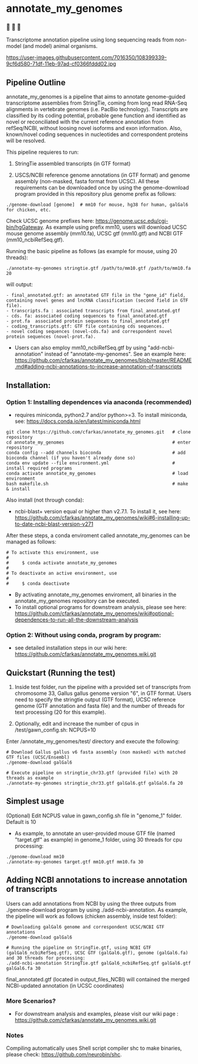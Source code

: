 # annotate_my_genomes

### :microscope: :hatching_chick: :hatched_chick: 
Transcriptome annotation pipeline using long sequencing reads from non-model (and model) animal organisms.

https://user-images.githubusercontent.com/7016350/108399339-9cf6d580-71df-11eb-97ad-cf0366fddd02.jpg


## Pipeline Outline
  annotate_my_genomes is a pipeline that aims to annotate genome-guided transcriptome assemblies from StringTie, coming from long read RNA-Seq alignments in vertebrate genomes (i.e. PacBio technology). Transcripts are classified by its coding potential, probable gene function and identified as novel or reconciliated with the current reference annotation from refSeq/NCBI, without loosing novel isoforms and exon information. Also, known/novel coding sequences in nucleotides and correspondent proteins will be resolved.  

This pipeline requieres to run:

1) StringTie assembled transcripts (in GTF format)

2) USCS/NCBI reference genome annotations (in GTF format) and genome assembly (non-masked, fasta format from UCSC). All these requirements can be downloaded once by using the genome-download program provided in this repository plus genome prefix as follows: 
```
./genome-download [genome]  # mm10 for mouse, hg38 for human, galGal6 for chicken, etc. 
```
Check UCSC genome prefixes here: https://genome.ucsc.edu/cgi-bin/hgGateway. As example using prefix mm10, users will download UCSC mouse genome assembly (mm10.fa), UCSC gtf (mm10.gtf) and NCBI GTF (mm10_ncbiRefSeq.gtf).

Running the basic pipeline as follows (as example for mouse, using 20 threads):
```
./annotate-my-genomes stringtie.gtf /path/to/mm10.gtf /path/to/mm10.fa 20
```
will output:
```
- final_annotated.gtf: an annotated GTF file in the "gene_id" field, containing novel genes and lncRNA classification (second field in GTF file). 
- transcripts.fa : associated transcripts from final_annotated.gtf 
- cds. fa: associated coding sequences to final_annotated.gtf
- prot.fa  associated protein sequences to final_annotated.gtf
- coding_transcripts.gtf: GTF file containing cds sequences.
- novel coding sequences (novel-cds.fa) and correspondent novel protein sequences (novel-prot.fa).
```
* Users can also employ mm10_ncbiRefSeq.gtf by using "add-ncbi-annotation" instead of "annotate-my-genomes". See an example here: https://github.com/cfarkas/annotate_my_genomes/blob/master/README.md#adding-ncbi-annotations-to-increase-annotation-of-transcripts  

## Installation:  

### Option 1: Installing dependences via anaconda (recommended)
- requires miniconda, python2.7 and/or python>=3. To install miniconda, see: https://docs.conda.io/en/latest/miniconda.html
```
git clone https://github.com/cfarkas/annotate_my_genomes.git   # clone repository
cd annotate_my_genomes                                         # enter repository
conda config --add channels bioconda                           # add bioconda channel (if you haven't already done so)
conda env update --file environment.yml                        # install required programs
conda activate annotate_my_genomes                             # load environment
bash makefile.sh                                               # make  & install
```
Also install (not through conda):
- ncbi-blast+ version equal or higher than v2.7.1. To install it, see here: https://github.com/cfarkas/annotate_my_genomes/wiki#6-installing-up-to-date-ncbi-blast-version-v271

After these steps, a conda enviroment called annotate_my_genomes can be managed as follows:
```
# To activate this environment, use
#
#     $ conda activate annotate_my_genomes
#
# To deactivate an active environment, use
#
#     $ conda deactivate
```
- By activating annotate_my_genomes enviroment, all binaries in the annotate_my_genomes repository can be executed.  
- To install optional programs for downstream analysis, please see here: https://github.com/cfarkas/annotate_my_genomes/wiki#optional-dependences-to-run-all-the-downstream-analysis

### Option 2: Without using conda, program by program:

- see detailed installation steps in our wiki here: https://github.com/cfarkas/annotate_my_genomes.wiki.git

## Quickstart (Running the test)

1) Inside test folder, run the pipeline with a provided set of transcripts from chromosome 33, Gallus gallus genome version "6", in GTF format. Users need to specify the stringtie output (GTF format), UCSC reference genome (GTF annotation and fasta file) and the number of threads for text processing (20 for this example). 

2) Optionally, edit and increase the number of cpus in /test/gawn_config.sh: NCPUS=10

Enter /annotate_my_genomes/test/ directory and execute the following:

```
# Download Gallus gallus v6 fasta assembly (non masked) with matched GTF files (UCSC/Ensembl)
./genome-download galGal6

# Execute pipeline on stringtie_chr33.gtf (provided file) with 20 threads as example
./annotate-my-genomes stringtie_chr33.gtf galGal6.gtf galGal6.fa 20
```

## Simplest usage
(Optional) Edit NCPUS value in gawn_config.sh file in "genome_1" folder. Default is 10

- As example, to annotate an user-provided mouse GTF file (named "target.gtf" as example) in genome_1 folder, using 30 threads for cpu processing:
```
./genome-download mm10
./annotate-my-genomes target.gtf mm10.gtf mm10.fa 30
```

## Adding NCBI annotations to increase annotation of transcripts
Users can add annotations from NCBI by using the three outputs from ./genome-download program by using ./add-ncbi-annotation. 
As example, the pipeline will work as follows (chicken assembly, inside test folder):
```
# Downloading galGal6 genome and correspondent UCSC/NCBI GTF annotations
./genome-download galGal6

# Running the pipeline on StringTie.gtf, using NCBI GTF (galGal6_ncbiRefSeq.gtf), UCSC GTF (galGal6.gtf), genome (galGal6.fa) and 30 threads for processing:
./add-ncbi-annotation StringTie.gtf galGal6_ncbiRefSeq.gtf galGal6.gtf galGal6.fa 30
```
final_annotated.gtf (located in output_files_NCBI) will contained the merged NCBI-updated annotation (in UCSC coordinates)


### More Scenarios?

- For downstream analysis and examples, please visit our wiki page : https://github.com/cfarkas/annotate_my_genomes.wiki.git

### Notes
Compiling automatically uses Shell script compiler shc to make binaries, please check: https://github.com/neurobin/shc.
